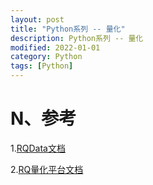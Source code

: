 ```yaml
---
layout: post
title: "Python系列 -- 量化"
description: Python系列 -- 量化
modified: 2022-01-01
category: Python
tags: [Python]
---
```


# N、参考

1.[RQData文档](https://www.ricequant.com/doc/rqdata/python/)

2.[RQ量化平台文档](https://www.ricequant.com/doc/quant/)